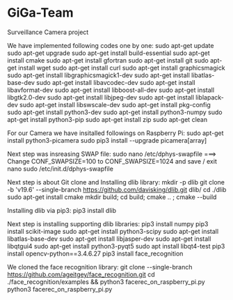 # GiGa-Team
Surveillance Camera project 

We have implemented following codes one by one:
sudo apt-get update
sudo apt-get upgrade
sudo apt-get install build-essential
sudo apt-get install cmake
sudo apt-get install gfortran
sudo apt-get install git
sudo apt-get install wget
sudo apt-get install curl
sudo apt-get install graphicsmagick
sudo apt-get install libgraphicsmagick1-dev
sudo apt-get install libatlas-base-dev
sudo apt-get install libavcodec-dev
sudo apt-get install libavformat-dev
sudo apt-get install libboost-all-dev
sudo apt-get install libgtk2.0-dev
sudo apt-get install libjpeg-dev
sudo apt-get install liblapack-dev
sudo apt-get install libswscale-dev
sudo apt-get install pkg-config
sudo apt-get install python3-dev
sudo apt-get install python3-numpy
sudo apt-get install python3-pip
sudo apt-get install zip
sudo apt-get clean

For our Camera we have insitalled followings on Raspberry Pi:
sudo apt-get install python3-picamera
sudo pip3 install --upgrade picamera[array]

Next step was insreasing SWAP file:
sudo nano /etc/dphys-swapfile   ===> Change CONF_SWAPSIZE=100 to CONF_SWAPSIZE=1024 and save / exit nano
sudo /etc/init.d/dphys-swapfile 

Next step is about Git clone and Installing dlib library:
mkdir -p dlib
git clone -b 'v19.6' --single-branch https://github.com/davisking/dlib.git dlib/
cd ./dlib
sudo apt-get install cmake
mkdir build; cd build; cmake .. ; cmake --build 

Installing dlib via pip3:
pip3 install dlib

Next step is installing supporting dlib libraries:
pip3 install numpy
pip3 install scikit-image
sudo apt-get install python3-scipy
sudo apt-get install libatlas-base-dev
sudo apt-get install libjasper-dev
sudo apt-get install libqtgui4
sudo apt-get install python3-pyqt5
sudo apt install libqt4-test
pip3 install opencv-python==3.4.6.27
pip3 install face_recognition

We cloned the face recognition library:
git clone --single-branch https://github.com/ageitgey/face_recognition.git
cd ./face_recognition/examples && python3 facerec_on_raspberry_pi.py
python3 facerec_on_raspberry_pi.py
